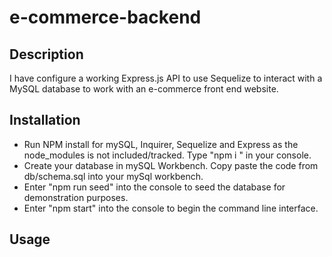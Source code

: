 # e-commerce-backend

## Description

I have configure a working Express.js API to use Sequelize to interact with a MySQL database to work with an e-commerce front end website.

## Installation

- Run NPM install for mySQL, Inquirer, Sequelize and Express as the node_modules is not included/tracked. Type "npm i " in your console.
- Create your database in mySQL Workbench. Copy paste the code from db/schema.sql into your mySql workbench.
- Enter "npm run seed" into the console to seed the database for demonstration purposes.
- Enter "npm start" into the console to begin the command line interface.

## Usage
